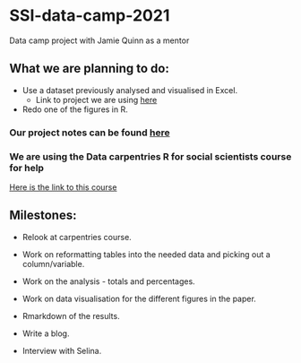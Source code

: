 # SSI-data-camp-2021

Data camp project with Jamie Quinn as a mentor

## What we are planning to do:

* Use a dataset previously analysed and visualised in Excel.
  *   Link to project we are using [here](https://osf.io/9wa2f/)
* Redo one of the figures in R.

### Our project notes can be found [here](https://docs.google.com/document/d/1MzqF3U35O7aKtR7b6NOpxSJd44H4EprK6Qt-dxIdjMA/edit?usp=sharing)

### We are using the Data carpentries R for social scientists course for help
[Here is the link to this course](https://datacarpentry.org/r-socialsci/)

## Milestones:
* Relook at carpentries course.
* Work on reformatting tables into the needed data and picking out a column/variable.
* Work on the analysis - totals and percentages.
* Work on data visualisation for the different figures in the paper.
* Rmarkdown of the results.

* Write a blog.
* Interview with Selina.
